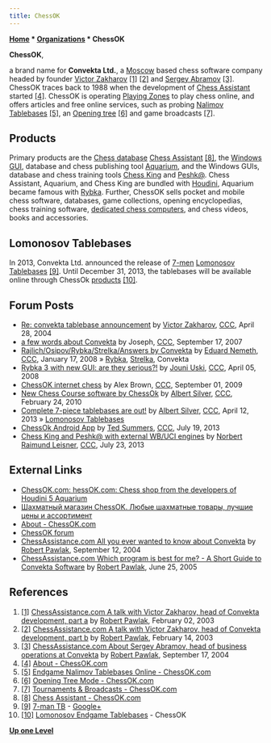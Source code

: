 ```yaml
---
title: ChessOK
---
```

**[Home](Home "Home") * [Organizations](Organizations "Organizations") * ChessOK**

**ChessOK**,

a brand name for **Convekta Ltd.**, a [Moscow](https://en.wikipedia.org/wiki/Moscow) based chess software company headed by founder [Victor Zakharov](Victor_Zakharov "Victor Zakharov") <a id="cite-note-1" href="#cite-ref-1">[1]</a> <a id="cite-note-2" href="#cite-ref-2">[2]</a> and [Sergey Abramov](index.php?title=Sergey_Abramov&action=edit&redlink=1 "Sergey Abramov (page does not exist)") <a id="cite-note-3" href="#cite-ref-3">[3]</a>. ChessOK traces back to 1988 when the development of [Chess Assistant](Chess_Assistant "Chess Assistant") started <a id="cite-note-4" href="#cite-ref-4">[4]</a>. ChessOK is operating [Playing Zones](Chess_Server "Chess Server") to play chess online, and offers articles and free online services, such as probing [Nalimov Tablebases](Nalimov_Tablebases "Nalimov Tablebases") <a id="cite-note-5" href="#cite-ref-5">[5]</a>, an [Opening tree](Opening_Book "Opening Book") <a id="cite-note-6" href="#cite-ref-6">[6]</a> and game broadcasts <a id="cite-note-7" href="#cite-ref-7">[7]</a>.

## Products

Primary products are the [Chess database](Databases "Databases") [Chess Assistant](Chess_Assistant "Chess Assistant") <a id="cite-note-8" href="#cite-ref-8">[8]</a>, the [Windows](Windows "Windows") [GUI](GUI "GUI"), database and chess publishing tool [Aquarium](Aquarium "Aquarium"), and the Windows GUIs, database and chess training tools [Chess King](index.php?title=Chess_King&action=edit&redlink=1 "Chess King (page does not exist)") and [Peshk@](index.php?title=Peshka&action=edit&redlink=1 "Peshka (page does not exist)"). Chess Assistant, Aquarium, and Chess King are bundled with [Houdini](Houdini "Houdini"), Aquarium became famous with [Rybka](Rybka "Rybka"). Further, ChessOK sells pocket and mobile chess software, databases, game collections, opening encyclopedias, chess training software, [dedicated chess computers](Dedicated_Chess_Computers "Dedicated Chess Computers"), and chess videos, books and accessories.

## Lomonosov Tablebases

In 2013, Convekta Ltd. announced the release of [7-men](Endgame_Tablebases#7-men "Endgame Tablebases") [Lomonosov Tablebases](Lomonosov_Tablebases "Lomonosov Tablebases") <a id="cite-note-9" href="#cite-ref-9">[9]</a>. Until December 31, 2013, the tablebases will be available online through ChessOk [products](#products) <a id="cite-note-10" href="#cite-ref-10">[10]</a>.

## Forum Posts

- [Re: convekta tablebase announcement](https://www.stmintz.com/ccc/index.php?id=362065) by [Victor Zakharov](Victor_Zakharov "Victor Zakharov"), [CCC](CCC "CCC"), April 28, 2004
- [a few words about Convekta](http://www.talkchess.com/forum/viewtopic.php?t=16512) by Joseph, [CCC](CCC "CCC"), September 17, 2007
- [Rajlich/Osipov/Rybka/Strelka/Answers by Convekta](http://www.talkchess.com/forum/viewtopic.php?t=19008) by [Eduard Nemeth](index.php?title=Eduard_Nemeth&action=edit&redlink=1 "Eduard Nemeth (page does not exist)"), [CCC](CCC "CCC"), January 17, 2008 » [Rybka](Rybka "Rybka"), [Strelka](Strelka "Strelka"), Convekta
- [Rybka 3 with new GUI: are they serious?!](http://www.talkchess.com/forum/viewtopic.php?t=20531) by [Jouni Uski](Jouni_Uski "Jouni Uski"), [CCC](CCC "CCC"), April 05, 2008
- [ChessOK internet chess](http://www.talkchess.com/forum/viewtopic.php?t=29614) by Alex Brown, [CCC](CCC "CCC"), September 01, 2009
- [New Chess Course software by ChessOk](http://www.talkchess.com/forum/viewtopic.php?t=32872) by [Albert Silver](Albert_Silver "Albert Silver"), [CCC](CCC "CCC"), February 24, 2010
- [Complete 7-piece tablebases are out!](http://www.talkchess.com/forum/viewtopic.php?t=47768) by [Albert Silver](Albert_Silver "Albert Silver"), [CCC](CCC "CCC"), April 12, 2013 » [Lomonosov Tablebases](Lomonosov_Tablebases "Lomonosov Tablebases")
- [ChessOk Android App](http://www.talkchess.com/forum/viewtopic.php?t=48692) by [Ted Summers](Ted_Summers "Ted Summers"), [CCC](CCC "CCC"), July 19, 2013
- [Chess King and Peshk@ with external WB/UCI engines](http://www.talkchess.com/forum/viewtopic.php?t=48729) by [Norbert Raimund Leisner](Norbert_Raimund_Leisner "Norbert Raimund Leisner"), [CCC](CCC "CCC"), July 23, 2013

## External Links

- [ChessOK.com: hessOK.com: Chess shop from the developers of Houdini 5 Aquarium](http://chessok.com/)
- [Шахматный магазин ChessOK. Любые шахматные товары, лучшие цены и ассортимент](http://shop.chessok.ru/index.php)
- [About - ChessOK.com](http://chessok.com/?page_id=262)
- [ChessOK forum](http://chessok.com/forum/)
- [ChessAssistance.com All you ever wanted to know about Convekta](http://chessok.com/files/bobpawlak/Articles/045_Convekta_Trip.html) by [Robert Pawlak](Robert_Pawlak "Robert Pawlak"), September 12, 2004
- [ChessAssistance.com Which program is best for me? - A Short Guide to Convekta Software](http://chessok.com/files/bobpawlak/Articles/033_Program_selection.html) by [Robert Pawlak](Robert_Pawlak "Robert Pawlak"), June 25, 2005

## References

1. <a id="cite-ref-1" href="#cite-note-1">[1]</a> [ChessAssistance.com A talk with Victor Zakharov, head of Convekta development, part a](http://chessok.com/files/bobpawlak/Articles/Victor_Zakharov_a.html) by [Robert Pawlak](Robert_Pawlak "Robert Pawlak"), February 02, 2003
1. <a id="cite-ref-2" href="#cite-note-2">[2]</a> [ChessAssistance.com A talk with Victor Zakharov, head of Convekta development, part b](http://chessok.com/files/bobpawlak/Articles/Victor_Zakharov_b.html) by [Robert Pawlak](Robert_Pawlak "Robert Pawlak"), February 14, 2003
1. <a id="cite-ref-3" href="#cite-note-3">[3]</a> [ChessAssistance.com About Sergey Abramov, head of business operations at Convekta](http://ca.chessok.com/Articles/046_Sergey_Abramov.html) by [Robert Pawlak](Robert_Pawlak "Robert Pawlak"), September 17, 2004
1. <a id="cite-ref-4" href="#cite-note-4">[4]</a> [About - ChessOK.com](http://chessok.com/?page_id=262)
1. <a id="cite-ref-5" href="#cite-note-5">[5]</a> [Endgame Nalimov Tablebases Online - ChessOK.com](http://chessok.com/?page_id=361)
1. <a id="cite-ref-6" href="#cite-note-6">[6]</a> [Opening Tree Mode - ChessOK.com](http://chessok.com/?page_id=352)
1. <a id="cite-ref-7" href="#cite-note-7">[7]</a> [Tournaments & Broadcasts - ChessOK.com](http://chessok.com/?page_id=139)
1. <a id="cite-ref-8" href="#cite-note-8">[8]</a> [Chess Assistant - ChessOK.com](http://chessok.com/?page_id=19894)
1. <a id="cite-ref-9" href="#cite-note-9">[9]</a> [7-man TB](https://plus.google.com/100454521496393505718/posts) - [Google+](https://en.wikipedia.org/wiki/Google%2B)
1. <a id="cite-ref-10" href="#cite-note-10">[10]</a> [Lomonosov Endgame Tablebases](http://chessok.com/?page_id=27966) - ChessOK

**[Up one Level](Organizations "Organizations")**

